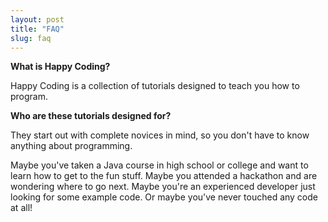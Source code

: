 ```yaml
---
layout: post
title: "FAQ"
slug: faq
---
```


**What is Happy Coding?**

Happy Coding is a collection of tutorials designed to teach you how to program.

**Who are these tutorials designed for?**

They start out with complete novices in mind, so you don't have to know anything about programming.

Maybe you've taken a Java course in high school or college and want to learn how to get to the fun stuff. Maybe you attended a hackathon and are wondering where to go next. Maybe you're an experienced developer just looking for some example code. Or maybe you've never touched any code at all!
